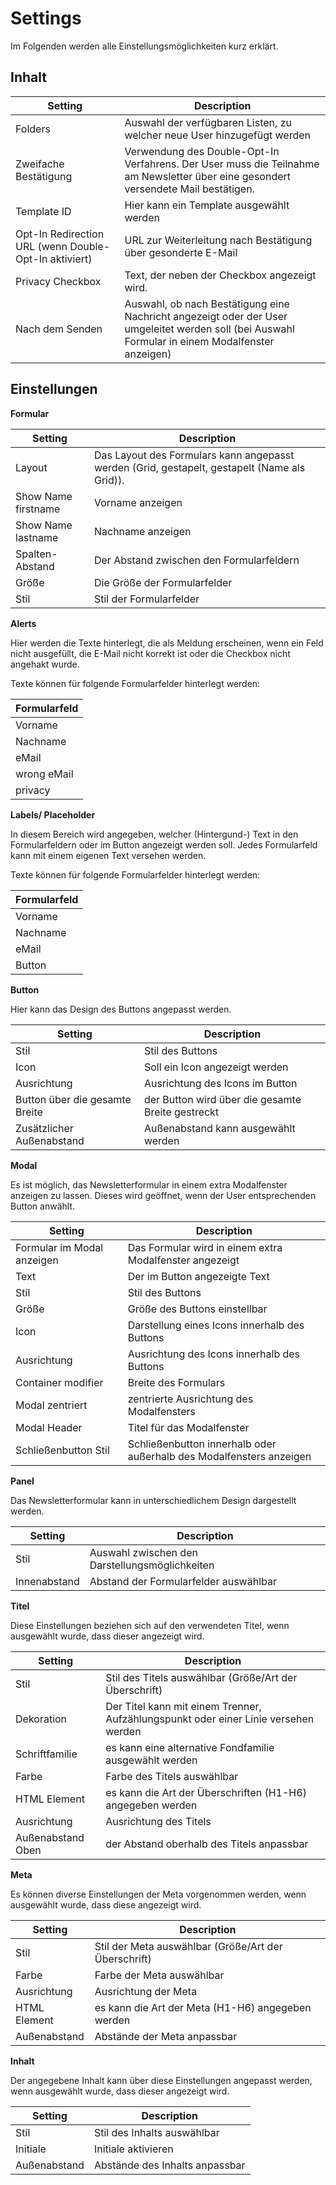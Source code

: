 # Settings

Im Folgenden werden alle Einstellungsmöglichkeiten kurz erklärt.

## Inhalt

| Setting                                               | Description                                                                                                                                      |
|-------------------------------------------------------|--------------------------------------------------------------------------------------------------------------------------------------------------|
| Folders                                               | Auswahl der verfügbaren Listen, zu welcher neue User hinzugefügt werden                                                                          |
| Zweifache Bestätigung                                 | Verwendung des Double-Opt-In Verfahrens. Der User muss die Teilnahme am Newsletter über eine gesondert versendete Mail bestätigen.               |
| Template ID                                           | Hier kann ein Template ausgewählt werden                                                                                                         |
| Opt-In Redirection URL (wenn Double-Opt-In aktiviert) | URL zur Weiterleitung nach Bestätigung über gesonderte E-Mail                                                                                    |
| Privacy Checkbox                                      | Text, der neben der Checkbox angezeigt wird.                                                                                                     |
| Nach dem Senden                                       | Auswahl, ob nach Bestätigung eine Nachricht angezeigt oder der User umgeleitet werden soll (bei Auswahl Formular in einem Modalfenster anzeigen) |

## Einstellungen

**Formular**

| Setting             | Description                                                                                  |
|---------------------|----------------------------------------------------------------------------------------------|
| Layout              | Das Layout des Formulars kann angepasst werden (Grid, gestapelt, gestapelt (Name als Grid)). |
| Show Name firstname | Vorname anzeigen                                                                             |
| Show Name lastname  | Nachname anzeigen                                                                            |
| Spalten-Abstand     | Der Abstand zwischen den Formularfeldern                                                     |
| Größe               | Die Größe der Formularfelder                                                                 |
| Stil                | Stil der Formularfelder                                                                      |

**Alerts**

Hier werden die Texte hinterlegt, die als Meldung erscheinen, wenn ein Feld nicht ausgefüllt, die E-Mail nicht korrekt ist oder die Checkbox nicht angehakt wurde.

Texte können für folgende Formularfelder hinterlegt werden:

| Formularfeld |
|--------------|
| Vorname      |
| Nachname     |
| eMail        |
| wrong eMail  |
| privacy      |

**Labels/ Placeholder**

In diesem Bereich wird angegeben, welcher (Hintergund-) Text in den Formularfeldern oder im Button angezeigt werden soll. Jedes Formularfeld kann mit einem eigenen Text versehen werden.

Texte können für folgende Formularfelder hinterlegt werden:

| Formularfeld |
|--------------|
| Vorname      |
| Nachname     |
| eMail        |
| Button       |

**Button**

Hier kann das Design des Buttons angepasst werden.

| Setting                        | Description                                       |
|--------------------------------|---------------------------------------------------|
| Stil                           | Stil des Buttons                                  |
| Icon                           | Soll ein Icon angezeigt werden                    |
| Ausrichtung                    | Ausrichtung des Icons im Button                   |
| Button über die gesamte Breite | der Button wird über die gesamte Breite gestreckt |
| Zusätzlicher Außenabstand      | Außenabstand kann ausgewählt werden               |

**Modal**

Es ist möglich, das Newsletterformular in einem extra Modalfenster anzeigen zu lassen. Dieses wird geöffnet, wenn der User entsprechenden Button anwählt.

| Setting                    | Description                                                          |
|----------------------------|----------------------------------------------------------------------|
| Formular im Modal anzeigen | Das Formular wird in einem extra Modalfenster angezeigt              |
| Text                       | Der im Button angezeigte Text                                        |
| Stil                       | Stil des Buttons                                                     |
| Größe                      | Größe des Buttons einstellbar                                        |
| Icon                       | Darstellung eines Icons innerhalb des Buttons                        |
| Ausrichtung                | Ausrichtung des Icons innerhalb des Buttons                          |
| Container modifier         | Breite des Formulars                                                 |
| Modal zentriert            | zentrierte Ausrichtung des Modalfensters                             |
| Modal Header               | Titel für das Modalfenster                                           |
| Schließenbutton Stil       | Schließenbutton innerhalb oder außerhalb des  Modalfensters anzeigen |

**Panel**

Das Newsletterformular kann in unterschiedlichem Design dargestellt werden.

| Setting      | Description                                    |
|--------------|------------------------------------------------|
| Stil         | Auswahl zwischen den Darstellungsmöglichkeiten |
| Innenabstand | Abstand der Formularfelder auswählbar          |

**Titel**

Diese Einstellungen beziehen sich auf den verwendeten Titel, wenn ausgewählt wurde, dass dieser angezeigt wird.

| Setting           | Description                                                                         |
|-------------------|-------------------------------------------------------------------------------------|
| Stil              | Stil des Titels auswählbar (Größe/Art der Überschrift)                              |
| Dekoration        | Der Titel kann mit einem Trenner, Aufzählungspunkt oder einer Linie versehen werden |
| Schriftfamilie    | es kann eine alternative Fondfamilie ausgewählt werden                              |
| Farbe             | Farbe des Titels auswählbar                                                         |
| HTML Element      | es kann die Art der Überschriften (H1-H6) angegeben werden                          |
| Ausrichtung       | Ausrichtung des Titels                                                              |
| Außenabstand Oben | der Abstand oberhalb des Titels anpassbar                                           |

**Meta**

Es können diverse Einstellungen der Meta vorgenommen werden, wenn ausgewählt wurde, dass diese angezeigt wird.

| Setting      | Description                                          |
|--------------|------------------------------------------------------|
| Stil         | Stil der Meta auswählbar (Größe/Art der Überschrift) |
| Farbe        | Farbe der Meta auswählbar                            |
| Ausrichtung  | Ausrichtung der Meta                                 |
| HTML Element | es kann die Art der Meta (H1-H6) angegeben werden    |
| Außenabstand | Abstände der Meta anpassbar                          |

**Inhalt**

Der angegebene Inhalt kann über diese Einstellungen angepasst werden, wenn ausgewählt wurde, dass dieser angezeigt wird.

| Setting      | Description                    |
|--------------|--------------------------------|
| Stil         | Stil des Inhalts auswählbar    |
| Initiale     | Initiale aktivieren            |
| Außenabstand | Abstände des Inhalts anpassbar |
